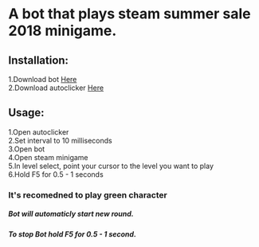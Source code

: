 # A bot that plays steam summer sale 2018 minigame.

## Installation:  
  1.Download bot [Here](https://github.com/Intelix8996/steam-minigame-bot/releases/download/untagged-b7494d7bd750e3c92bef/SteamAim.exe) <br>
  2.Download autoclicker [Here](https://sourceforge.net/projects/orphamielautoclicker/files/latest/download) <br>

## Usage:
  1.Open autoclicker <br>
  2.Set interval to 10 milliseconds <br>
  3.Open bot <br>
  4.Open steam minigame <br>
  5.In level select, point your cursor to the level you want to play <br>
  6.Hold F5 for 0.5 - 1 seconds <br>

### It's recomedned to play green character

##### Bot will automaticly start new round.

##### To stop Bot hold F5 for 0.5 - 1 second.


